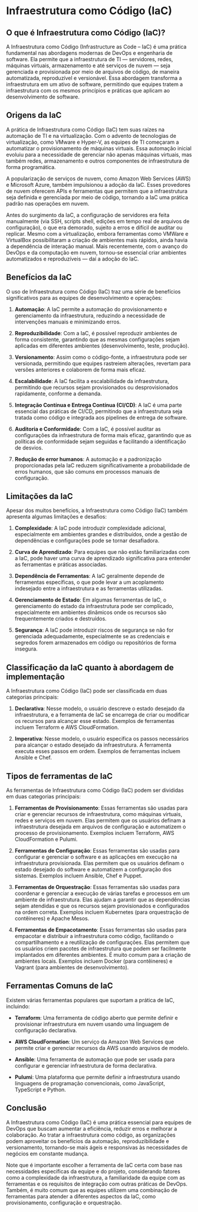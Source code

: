 # Infraestrutura como Código (IaC)

## O que é Infraestrutura como Código (IaC)?

A Infraestrutura como Código (Infrastructure as Code – IaC) é uma prática fundamental nas abordagens modernas de DevOps e engenharia de software. Ela permite que a infraestrutura de TI — servidores, redes, máquinas virtuais, armazenamento e até serviços de nuvem — seja gerenciada e provisionada por meio de arquivos de código, de maneira automatizada, reproduzível e versionável. Essa abordagem transforma a infraestrutura em um ativo de software, permitindo que equipes tratem a infraestrutura com os mesmos princípios e práticas que aplicam ao desenvolvimento de software.

## Origens da IaC

A prática de Infraestrutura como Código (IaC) tem suas raízes na automação de TI e na virtualização. Com o advento de tecnologias de virtualização, como VMware e Hyper-V, as equipes de TI começaram a automatizar o provisionamento de máquinas virtuais. Essa automação inicial evoluiu para a necessidade de gerenciar não apenas máquinas virtuais, mas também redes, armazenamento e outros componentes de infraestrutura de forma programática.

A popularização de serviços de nuvem, como Amazon Web Services (AWS) e Microsoft Azure, também impulsionou a adoção da IaC. Esses provedores de nuvem oferecem APIs e ferramentas que permitem que a infraestrutura seja definida e gerenciada por meio de código, tornando a IaC uma prática padrão nas operações em nuvem.

Antes do surgimento da IaC, a configuração de servidores era feita manualmente (via SSH, scripts shell, edições em tempo real de arquivos de configuração), o que era demorado, sujeito a erros e difícil de auditar ou replicar. Mesmo com a virtualização, embora ferramentas como VMWare e VirtualBox possibilitaram a criação de ambientes mais rápidos, ainda havia a dependência de interação manual. Mais recentemente, com o avanço do DevOps e da computação em nuvem, tornou-se essencial criar ambientes automatizados e reproduzíveis — daí a adoção do IaC.

## Benefícios da IaC

O uso de Infraestrutura como Código (IaC) traz uma série de benefícios significativos para as equipes de desenvolvimento e operações:

1. **Automação**: A IaC permite a automação do provisionamento e gerenciamento da infraestrutura, reduzindo a necessidade de intervenções manuais e minimizando erros.

2. **Reproduzibilidade**: Com a IaC, é possível reproduzir ambientes de forma consistente, garantindo que as mesmas configurações sejam aplicadas em diferentes ambientes (desenvolvimento, teste, produção).

3. **Versionamento**: Assim como o código-fonte, a infraestrutura pode ser versionada, permitindo que equipes rastreiem alterações, revertam para versões anteriores e colaborem de forma mais eficaz.

4. **Escalabilidade**: A IaC facilita a escalabilidade da infraestrutura, permitindo que recursos sejam provisionados ou desprovisionados rapidamente, conforme a demanda.

5. **Integração Contínua e Entrega Contínua (CI/CD)**: A IaC é uma parte essencial das práticas de CI/CD, permitindo que a infraestrutura seja tratada como código e integrada aos pipelines de entrega de software.

6. **Auditoria e Conformidade**: Com a IaC, é possível auditar as configurações da infraestrutura de forma mais eficaz, garantindo que as políticas de conformidade sejam seguidas e facilitando a identificação de desvios.

7. **Redução de error humanos**: A automação e a padronização proporcionadas pela IaC reduzem significativamente a probabilidade de erros humanos, que são comuns em processos manuais de configuração.

## Limitações da IaC

Apesar dos muitos benefícios, a Infraestrutura como Código (IaC) também apresenta algumas limitações e desafios:

1. **Complexidade**: A IaC pode introduzir complexidade adicional, especialmente em ambientes grandes e distribuídos, onde a gestão de dependências e configurações pode se tornar desafiadora.

2. **Curva de Aprendizado**: Para equipes que não estão familiarizadas com a IaC, pode haver uma curva de aprendizado significativa para entender as ferramentas e práticas associadas.

3. **Dependência de Ferramentas**: A IaC geralmente depende de ferramentas específicas, o que pode levar a um acoplamento indesejado entre a infraestrutura e as ferramentas utilizadas.

4. **Gerenciamento de Estado**: Em algumas ferramentas de IaC, o gerenciamento do estado da infraestrutura pode ser complicado, especialmente em ambientes dinâmicos onde os recursos são frequentemente criados e destruídos.

5. **Segurança**: A IaC pode introduzir riscos de segurança se não for gerenciada adequadamente, especialmente se as credenciais e segredos forem armazenados em código ou repositórios de forma insegura.

## Classificação da IaC quanto à abordagem de implementação

A Infraestrutura como Código (IaC) pode ser classificada em duas categorias principais:

1. **Declarativa**: Nesse modelo, o usuário descreve o estado desejado da infraestrutura, e a ferramenta de IaC se encarrega de criar ou modificar os recursos para alcançar esse estado. Exemplos de ferramentas incluem Terraform e AWS CloudFormation.

2. **Imperativa**: Nesse modelo, o usuário especifica os passos necessários para alcançar o estado desejado da infraestrutura. A ferramenta executa esses passos em ordem. Exemplos de ferramentas incluem Ansible e Chef.

## Tipos de ferramentas de IaC

As ferramentas de Infraestrutura como Código (IaC) podem ser divididas em duas categorias principais:

1. **Ferramentas de Provisionamento**: Essas ferramentas são usadas para criar e gerenciar recursos de infraestrutura, como máquinas virtuais, redes e serviços em nuvem. Elas permitem que os usuários definam a infraestrutura desejada em arquivos de configuração e automatizem o processo de provisionamento. Exemplos incluem Terraform, AWS CloudFormation e Pulumi.

2. **Ferramentas de Configuração**: Essas ferramentas são usadas para configurar e gerenciar o software e as aplicações em execução na infraestrutura provisionada. Elas permitem que os usuários definam o estado desejado do software e automatizem a configuração dos sistemas. Exemplos incluem Ansible, Chef e Puppet.

3. **Ferramentas de Orquestração**: Essas ferramentas são usadas para coordenar e gerenciar a execução de várias tarefas e processos em um ambiente de infraestrutura. Elas ajudam a garantir que as dependências sejam atendidas e que os recursos sejam provisionados e configurados na ordem correta. Exemplos incluem Kubernetes (para orquestração de contêineres) e Apache Mesos.

4. **Ferramentas de Empacotamento**: Essas ferramentas são usadas para empacotar e distribuir a infraestrutura como código, facilitando o compartilhamento e a reutilização de configurações. Elas permitem que os usuários criem pacotes de infraestrutura que podem ser facilmente implantados em diferentes ambientes. É muito comum para a criação de ambientes locais. Exemplos incluem Docker (para contêineres) e Vagrant (para ambientes de desenvolvimento).

## Ferramentas Comuns de IaC

Existem várias ferramentas populares que suportam a prática de IaC, incluindo:

- **Terraform**: Uma ferramenta de código aberto que permite definir e provisionar infraestrutura em nuvem usando uma linguagem de configuração declarativa.

- **AWS CloudFormation**: Um serviço da Amazon Web Services que permite criar e gerenciar recursos da AWS usando arquivos de modelo.

- **Ansible**: Uma ferramenta de automação que pode ser usada para configurar e gerenciar infraestrutura de forma declarativa.

- **Pulumi**: Uma plataforma que permite definir a infraestrutura usando linguagens de programação convencionais, como JavaScript, TypeScript e Python.

## Conclusão

A Infraestrutura como Código (IaC) é uma prática essencial para equipes de DevOps que buscam aumentar a eficiência, reduzir erros e melhorar a colaboração. Ao tratar a infraestrutura como código, as organizações podem aproveitar os benefícios da automação, reproduzibilidade e versionamento, tornando-se mais ágeis e responsivas às necessidades de negócios em constante mudança.

Note que é importante escolher a ferramenta de IaC certa com base nas necessidades específicas da equipe e do projeto, considerando fatores como a complexidade da infraestrutura, a familiaridade da equipe com as ferramentas e os requisitos de integração com outras práticas de DevOps. Também, é muito comum que as equipes utilizem uma combinação de ferramentas para atender a diferentes aspectos da IaC, como provisionamento, configuração e orquestração.
